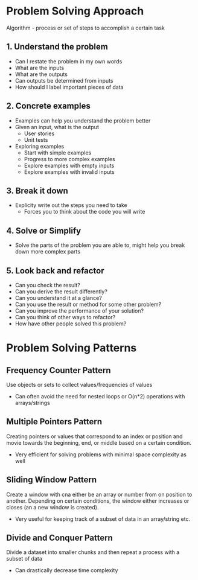 # Problem Solving Approach

Algorithm - process or set of steps to accomplish a certain task

## 1. Understand the problem

- Can I restate the problem in my own words
- What are the inputs
- What are the outputs
- Can outputs be determined from inputs
- How should I label important pieces of data

## 2. Concrete examples

- Examples can help you understand the problem better
- Given an input, what is the output
  - User stories
  - Unit tests
- Exploring examples
  - Start with simple examples
  - Progress to more complex examples
  - Explore examples with empty inputs
  - Explore examples with invalid inputs

## 3. Break it down

- Explicity write out the steps you need to take
  - Forces you to think about the code you will write

## 4. Solve or Simplify

- Solve the parts of the problem you are able to, might help you break down more complex parts

## 5. Look back and refactor

- Can you check the result?
- Can you derive the result differently?
- Can you understand it at a glance?
- Can you use the result or method for some other problem?
- Can you improve the performance of your solution?
- Can you think of other ways to refactor?
- How have other people solved this problem?

# Problem Solving Patterns

## Frequency Counter Pattern

Use objects or sets to collect values/frequencies of values

- Can often avoid the need for nested loops or O(n\*2) operations with arrays/strings

## Multiple Pointers Pattern

Creating pointers or values that correspond to an index or position and movie towards the beginning, end, or middle based on a certain condition.

- Very efficient for solving problems with minimal space complexity as well

## Sliding Window Pattern

Create a window with cna either be an array or number from on position to another. Depending on certain conditions, the window either increases or closes (an a new window is created).

- Very useful for keeping track of a subset of data in an array/string etc.

## Divide and Conquer Pattern

Divide a dataset into smaller chunks and then repeat a process with a subset of data

- Can drastically decrease time complexity
